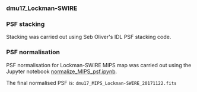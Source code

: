### dmu17_Lockman-SWIRE

### PSF stacking
Stacking was carried out using Seb Oliver's IDL PSF stacking code.

### PSF normalisation
PSF normalisation for Lockman-SWIRE MIPS map was carried out using the Jupyter notebook 
[normalize_MIPS_psf.ipynb](./normalize_MIPS_psf.ipynb).

The final normalised PSF is:
`dmu17_MIPS_Lockman-SWIRE_20171122.fits`